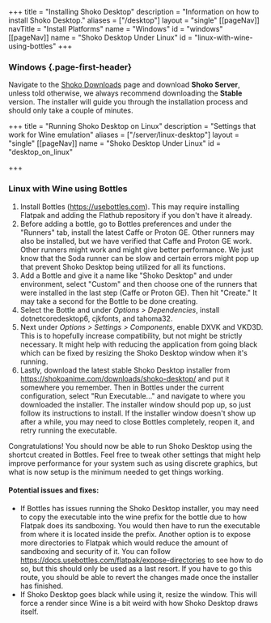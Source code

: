 +++ title = "Installing Shoko Desktop"
description = "Information on how to install Shoko Desktop."
aliases = ["/desktop"]
layout = "single"
[[pageNav]]
navTitle = "Install Platforms"
name = "Windows"
id = "windows"
[[pageNav]]
name = "Shoko Desktop Under Linux"
id = "linux-with-wine-using-bottles"
+++

### Windows {.page-first-header}

Navigate to the [Shoko Downloads](https://shokoanime.com/downloads/) page and download **Shoko Server**, unless told otherwise, we always recommend 
downloading the **Stable** version. The installer will guide you through the installation process and should only take 
a couple of minutes.

+++ title = "Running Shoko Desktop on Linux"
description = "Settings that work for Wine emulation"
aliases = ["/server/linux-desktop"]
layout = "single"
[[pageNav]]
name = "Shoko Desktop Under Linux"
id = "desktop_on_linux"

+++

### Linux with Wine using Bottles

1. Install Bottles (https://usebottles.com). This may require installing Flatpak and adding the Flathub repository if you don't have it already.
2. Before adding a bottle, go to Bottles preferences and under the "Runners" tab, install the latest Caffe or Proton GE. Other runners may also be installed, but we have verified that Caffe and Proton GE work. Other runners might work and might give better performance. We just know that the Soda runner can be slow and certain errors might pop up that prevent Shoko Desktop being utilized for all its functions.
3. Add a Bottle and give it a name like "Shoko Desktop" and under environment, select "Custom" and then choose one of the runners that were installed in the last step (Caffe or Proton GE). Then hit "Create." It may take a second for the Bottle to be done creating.
4. Select the Bottle and under *Options > Dependencies*, install dotnetcoredesktop6, cjkfonts, and tahoma32.
5. Next under *Options > Settings > Components*, enable DXVK and VKD3D. This is to hopefully increase compatibility, but not might be strictly necessary. It might help with reducing the application from going black which can be fixed by resizing the Shoko Desktop window when it's running.
6. Lastly, download the latest stable Shoko Desktop installer from https://shokoanime.com/downloads/shoko-desktop/ and put it somewhere you remember. Then in Bottles under the current configuration, select "Run Executable..." and navigate to where you downloaded the installer. The installer window should pop up, so just follow its instructions to install. If the installer window doesn't show up after a while, you may need to close Bottles completely, reopen it, and retry running the executable.

Congratulations! You should now be able to run Shoko Desktop using the shortcut created in Bottles. Feel free to tweak other settings that might help improve performance for your system such as using discrete graphics, but what is now setup is the minimum needed to get things working.

#### Potential issues and fixes:
- If Bottles has issues running the Shoko Desktop installer, you may need to copy the executable into the wine prefix for the bottle due to how Flatpak does its sandboxing. You would then have to run the executable from where it is located inside the prefix. Another option is to expose more directories to Flatpak which would reduce the amount of sandboxing and security of it. You can follow https://docs.usebottles.com/flatpak/expose-directories to see how to do so, but this should only be used as a last resort. If you have to go this route, you should be able to revert the changes made once the installer has finished.
- If Shoko Desktop goes black while using it, resize the window. This will force a render since Wine is a bit weird with how Shoko Desktop draws itself.

